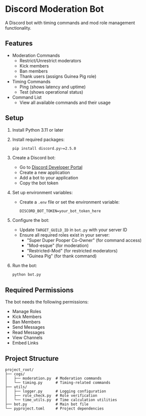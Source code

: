 # Discord Moderation Bot

A Discord bot with timing commands and mod role management functionality.

## Features

- Moderation Commands
  - Restrict/Unrestrict moderators
  - Kick members
  - Ban members
  - Thank users (assigns Guinea Pig role)
- Timing Commands
  - Ping (shows latency and uptime)
  - Test (shows operational status)
- Command List
  - View all available commands and their usage

## Setup

1. Install Python 3.11 or later
2. Install required packages:
   ```bash
   pip install discord.py>=2.5.0
   ```
3. Create a Discord bot:
   - Go to [Discord Developer Portal](https://discord.com/developers/applications)
   - Create a new application
   - Add a bot to your application
   - Copy the bot token

4. Set up environment variables:
   - Create a `.env` file or set the environment variable:
     ```
     DISCORD_BOT_TOKEN=your_bot_token_here
     ```

5. Configure the bot:
   - Update `TARGET_GUILD_ID` in `bot.py` with your server ID
   - Ensure all required roles exist in your server:
     - "Super Duper Pooper Co-Owner" (for command access)
     - "Mod-esque" (for moderation)
     - "Restricted-Mod" (for restricted moderators)
     - "Guinea Pig" (for thank command)

6. Run the bot:
   ```bash
   python bot.py
   ```

## Required Permissions

The bot needs the following permissions:
- Manage Roles
- Kick Members
- Ban Members
- Send Messages
- Read Messages
- View Channels
- Embed Links

## Project Structure

```
project_root/
├── cogs/
│   ├── moderation.py  # Moderation commands
│   └── timing.py      # Timing-related commands
├── utils/
│   ├── logger.py      # Logging configuration
│   ├── role_check.py  # Role verification
│   └── time_utils.py  # Time calculation utilities
├── bot.py             # Main bot file
└── pyproject.toml     # Project dependencies
```
